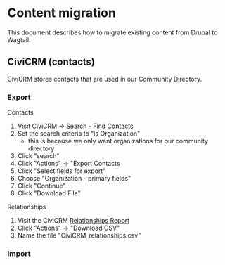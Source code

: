 # Content migration

This document describes how to migrate existing content from Drupal to Wagtail.

## CiviCRM (contacts)

CiviCRM stores contacts that are used in our Community Directory.

### Export

Contacts

1. Visit CiviCRM -> Search - Find Contacts
2. Set the search criteria to "is Organization"
   - this is because we only want organizations for our community directory
3. Click "search"
4. Click "Actions" -> "Export Contacts
5. Click "Select fields for export"
6. Choose "Organization - primary fields"
7. Click "Continue"
8. Click "Download File"

Relationships

1. Visit the CiviCRM [Relationships Report](https://westernfriend.org/civicrm/report/instance/5)
2. Click "Actions" -> "Download CSV"
3. Name the file "CiviCRM_relationships.csv"

### Import
